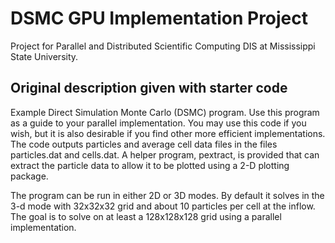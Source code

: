 # DSMC GPU Implementation Project
Project for Parallel and Distributed Scientific Computing DIS at Mississippi 
State University. 


## Original description given with starter code
Example Direct Simulation Monte Carlo (DSMC) program.  Use this
program as a guide to your parallel implementation.  You may use this
code if you wish, but it is also desirable if you find other more
efficient implementations.  The code outputs particles and average cell data
files in the files particles.dat and cells.dat.  A helper program, pextract,
is provided that can extract the particle data to allow it to be plotted using
a 2-D plotting package.

The program can be run in either 2D or 3D modes.  By default it solves
in the 3-d mode with 32x32x32 grid and about 10 particles per cell at
the inflow.  The goal is to solve on at least a 128x128x128 grid using
a parallel implementation.


